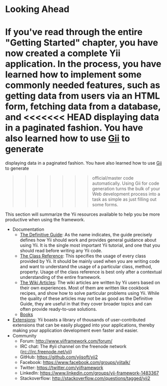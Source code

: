 Looking Ahead
=============

If you've read through the entire "Getting Started" chapter, you have now created a complete Yii application. In the process, you have learned how to implement some commonly
needed features, such as getting data from users via an HTML form, fetching data from a database, and
<<<<<<< HEAD
displaying data in a paginated fashion. You have also learned how to use [Gii](https://github.com/yiisoft/yii2-gii/blob/master/docs/guide/README.md) to generate
=======
displaying data in a paginated fashion. You have also learned how to use [Gii](tool-gii.md) to generate
>>>>>>> official/master
code automatically. Using Gii for code generation turns the bulk of your Web development process into a task as simple as just filling out some forms. 

This section will summarize the Yii resources available to help you be more productive when using the framework.

* Documentation
    - [The Definitive Guide](http://www.yiiframework.com/doc-2.0/guide-README.html):
      As the name indicates, the guide precisely defines how Yii should work and provides general guidance
      about using Yii. It is the single most important Yii tutorial, and one that you should read 
      before writing any Yii code.
    - [The Class Reference](http://www.yiiframework.com/doc-2.0/index.html):
      This specifies the usage of every class provided by Yii. It should be mainly used when you are writing
      code and want to understand the usage of a particular class, method, property. Usage of the class reference is best only after a contextual understanding of the entire framework.
    - [The Wiki Articles](http://www.yiiframework.com/wiki/?tag=yii2):
      The wiki articles are written by Yii users based on their own experiences. Most of them are written
      like cookbook recipes, and show how to solve particular problems using Yii. While the quality of these
      articles may not be as good as the Definitive Guide, they are useful in that they cover broader topics
      and can often provide ready-to-use solutions.
    - [Books](http://www.yiiframework.com/doc/)
* [Extensions](http://www.yiiframework.com/extensions/):
  Yii boasts a library of thousands of user-contributed extensions that can be easily plugged into your applications, thereby making your application development even faster and easier.
* Community
    - Forum: <http://www.yiiframework.com/forum/>
    - IRC chat: The #yii channel on the freenode network (<irc://irc.freenode.net/yii>)
    - GitHub: <https://github.com/yiisoft/yii2>
    - Facebook: <https://www.facebook.com/groups/yiitalk/>
    - Twitter: <https://twitter.com/yiiframework>
    - LinkedIn: <https://www.linkedin.com/groups/yii-framework-1483367>
    - Stackoverflow: <http://stackoverflow.com/questions/tagged/yii2>
